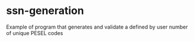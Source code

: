# ssn-generation
Example of program that generates and validate a defined by user number of unique PESEL codes
